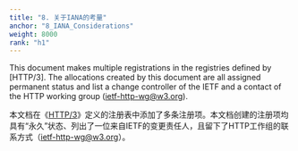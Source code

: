 ```yaml
---
title: "8. 关于IANA的考量"
anchor: "8_IANA_Considerations"
weight: 8000
rank: "h1"
---
```


This document makes multiple registrations in the registries defined by [HTTP/3]. The allocations created by this document are all assigned permanent status and list a change controller of the IETF and a contact of the HTTP working group (ietf-http-wg@w3.org).

本文档在《[HTTP/3]()》定义的注册表中添加了多条注册项。本文档创建的注册项均具有“永久”状态、列出了一位来自IETF的变更责任人，且留下了HTTP工作组的联系方式（ietf-http-wg@w3.org）。
